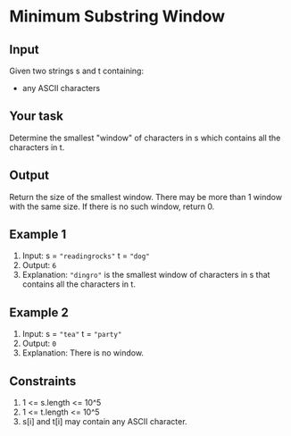 # Minimum Substring Window

## Input

Given two strings s and t containing:

- any ASCII characters

## Your task

Determine the smallest "window" of characters in s which contains all the characters in t.

## Output

Return the size of the smallest window. There may be more than 1 window with the same size. If there is no such window, return 0.

## Example 1

1. Input: s = `"readingrocks"` t = `"dog"`
2. Output: `6`
3. Explanation: `"dingro"` is the smallest window of characters in s that contains all the characters in t.

## Example 2

1. Input: s = `"tea"` t = `"party"`
2. Output: `0`
3. Explanation: There is no window.

## Constraints

1. 1 <= s.length <= 10^5
2. 1 <= t.length <= 10^5
3. s[i] and t[i] may contain any ASCII character.
